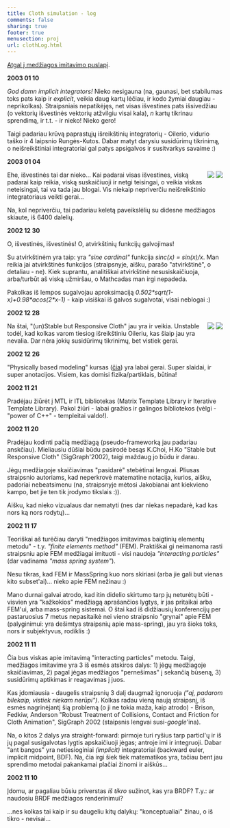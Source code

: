 ```yaml
---
title: Cloth simulation - log
comments: false
sharing: true
footer: true
menusection: proj
url: clothLog.html
---
```


<p>
<A href="cloth.html">Atgal į medžiagos imitavimo puslapį</A>.
</p>

<p><strong>2003 01 10</strong></P>
<p>
<em>God damn implicit integrators!</em> Nieko nesigauna (na, gaunasi, bet stabilumas
toks pats kaip ir <em>explicit</em>, veikia daug kartų lėčiau, ir kodo žymiai daugiau
- neprikolkas). Straipsniais nepatikėjęs, net visas išvestines pats išsivedžiau
(o vektorių išvestinės vektorių atžvilgiu visai kala), <em>n</em> kartų tikrinau
sprendimą, ir t.t. - ir nieko! Nieko gero!
</p>
<p>
Taigi padariau krūvą paprastųjų išreikštinių integratorių - Oilerio, vidurio taško
ir 4 laipsnio Rungės-Kutos. Dabar matyt darysiu susidūrimų tikrinimą, o neišreikštiniai
integratoriai gal patys apsigalvos ir susitvarkys savaime :)
</p>


<p><strong>2003 01 04</strong></P>
<p>
<div style="float: right">
<A href="img/cloth/030104-1.jpg"><img src="img/cloth/tn/030104-1.jpg"></A>
<A href="img/cloth/030104-2.png"><img src="img/cloth/tn/030104-2.jpg"></A>
</div>
Ehe, išvestinės tai dar nieko... Kai padarai visas išvestines, viską padarai kaip
reikia, viską suskaičiuoji ir netgi teisingai, o veikia viskas neteisingai, tai va
tada jau blogai. Vis niekaip nepriverčiu neišreikštinio integratoriaus veikti
gerai...
</p>
<p>
Na, kol nepriverčiu, tai padariau keletą paveikslėlių su didesne medžiagos
skiaute, iš 6400 dalelių.
</p>


<p><strong>2002 12 30</strong></P>
<p>
O, išvestinės, išvestinės! O, atvirkštinių funkcijų galvojimas!
</p>
<p>
Su atvirkštinėm
yra taip: yra <em>"sine cardinal"</em> funkcija <em>sinc(x) = sin(x)/x</em>. Man reikia
jai atvirkštinės funkcijos (straipsnyje, aišku, parašo "atvirkštinė", o detaliau - ne).
Kiek suprantu, analitiškai atvirkštinė nesusiskaičiuoja, arba/turbūt aš viską užmiršau,
o Mathcadas man irgi nepadeda.
</p>
<p>
Pakolkas iš lempos sugalvojau aproksimaciją <em>0.502*sqrt(1-x)+0.98*acos(2*x-1)</em> - kaip
visiškai iš galvos sugalvotai, visai neblogai :)
</p>

<p><strong>2002 12 28</strong></P>
<p>
<div style="float: right">
<A href="img/cloth/021228-1.jpg"><img src="img/cloth/tn/021228-1.jpg"></A>
<A href="img/cloth/021228-2.jpg"><img src="img/cloth/tn/021228-2.jpg"></A>
</div>
Na štai, "(un)Stable but Responsive Cloth" jau yra ir veikia. Unstable todėl,
kad kolkas varom tiesiog išreikštiniu Oileriu, kas šiaip jau yra nevalia. Dar
nėra jokių susidūrimų tikrinimų, bet vistiek gerai.
</p>


<p><strong>2002 12 26</strong></P>
<p>
"Physically based modeling" kursas
(<a href="http://www2.pixar.com/companyinfo/research/">čia</a>) yra labai gerai.
Super slaidai, ir super anotacijos. Visiem, kas domisi fizika/partiklais, būtina!
</p>


<p><strong>2002 11 21</strong></P>
<p>
Pradėjau žiūrėt į MTL ir ITL bibliotekas (Matrix Template Library ir Iterative
Template Library). Pakol žiūri - labai gražios ir galingos bibliotekos (vėlgi -
"power of C++" - templeitai valdo!).
</p>


<p><strong>2002 11 20</strong></P>
<p>
Pradėjau kodinti pačią medžiagą (pseudo-frameworką jau padariau anskčiau). Mieliausiu
dūšiai būdu pasirodė besąs K.Choi, H.Ko "Stable but Responsive Cloth" (SigGraph'2002),
taigi maždaug jo būdu ir darau.
</p>
<p>
Jėgų medžiagoje skaičiavimas "pasidarė" stebėtinai lengvai. Pliusas straipsnio
autoriams, kad neperkrovė matematine notacija, kurios, aišku, padoriai nebeatsimenu
(na, straipsnyje mėtosi Jakobianai ant kiekvieno kampo, bet jie ten tik įrodymo
tikslais :)).
</p>
<p>
Aišku, kad nieko vizualaus dar nematyti (nes dar niekas nepadarė, kad kas nors ką
nors rodytų)...
</p>

<p><strong>2002 11 17</strong></P>
<p>
Teoriškai aš turėčiau daryti "medžiagos imitavimas baigtinių elementų metodu" -
t.y. <em>"finite elements method"</em> (FEM).
Praktiškai gi neimanoma rasti straipsniu apie FEM medžiagai imituoti - visi naudoja
<em>"interacting particles"</em> (dar vadinama <em>"mass spring system"</em>).
</p>
<p>
Nesu tikras, kad FEM ir MassSpring kuo nors skiriasi (arba jie gali but vienas
kito subset'ai)... nieko apie FEM nežinau :)
</p>
<p>
Mano durnai galvai atrodo, kad itin didelio skirtumo tarp jų neturėtų būti - visvien
yra "kažkokios" medžiagą aprašančios lygtys, ir jas pritaikai arba FEM'ui, arba
mass-spring sistemai. O štai kad iš didžiausių konferencijų per pastaruosius 7
metus nepasitaikė nei vieno straipsnio "grynai" apie FEM (palyginimui: yra
dešimtys straipsnių apie mass-spring), jau yra šioks toks, nors ir subjektyvus,
rodiklis :)
</p>

<p><strong>2002 11 11</strong></P>
<p>
Čia bus viskas apie imitavimą "interacting particles" metodu. Taigi, medžiagos
imitavime yra 3 iš esmės atskiros dalys: 1) jėgų medžiagoje skaičiavimas,
2) pagal jėgas medžiagos "pernešimas" į sekančią būseną, 3) susidūrimų aptikimas
ir reagavimas į juos.
</p>
<p>
Kas įdomiausia - daugelis straipsnių 3 dalį daugmaž ignoruoja <em>("aj, padarom bilekaip,
vistiek niekam nerūpi")</em>. Kolkas radau vieną naują straipsnį, iš esmės nagrinėjantį
šią problemą (o ji ne tokia maža, kaip atrodo) - Brison, Fedkiw, Anderson "Robust
Treatment of Collisions, Contact and Friction for Cloth Animation", SigGraph 2002
(staipsnis lengvai susi-<em>google</em>'ina).
</p>
<p>
Na, o kitos 2 dalys yra straight-forward: pirmoje turi ryšius tarp particl'ų
ir iš jų pagal susigalvotas lygtis apskaičiuoji jėgas; antroje imi ir integruoji.
Dabar "ant bangos" yra netiesioginiai <em>(implicit)</em> integratoriai (backward
euler, implicit midpoint, BDF). Na, čia irgi šiek tiek matematikos yra, tačiau
bent jau sprendimo metodai pakankamai plačiai žinomi ir aiškūs...
</p>

<p><strong>2002 11 10</strong></P>
<p>
Įdomu, ar pagaliau būsiu priverstas <em>iš tikro</em> sužinot, kas yra BRDF? T.y.:
ar naudosiu BRDF medžiagos renderinimui?
</p>
<p>
...nes kolkas tai kaip ir su daugeliu kitų dalykų: "konceptualiai" žinau, o
iš tikro - nevisai...
</p>
